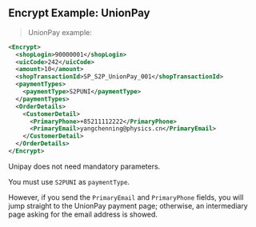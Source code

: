 
## Encrypt Example: UnionPay 

> UnionPay example: 

```xml
<Encrypt>
  <shopLogin>90000001</shopLogin>
  <uicCode>242</uicCode>
  <amount>10</amount>
  <shopTransactionId>SP_S2P_UnionPay_001</shopTransactionId>
  <paymentTypes>
    <paymentType>S2PUNI</paymentType>
  </paymentTypes>
  <OrderDetails>
    <CustomerDetail>
      <PrimaryPhone>+85211112222</PrimaryPhone>
      <PrimaryEmail>yangchenning@physics.cn</PrimaryEmail>
    </CustomerDetail>
  </OrderDetails>
</Encrypt>
``` 

Unipay does not need mandatory parameters. 

You must use `S2PUNI` as `paymentType`.

However, if you send the `PrimaryEmail` and `PrimaryPhone` fields, you will jump straight to the UnionPay payment page; otherwise, an intermediary page asking for the email address is showed. 
